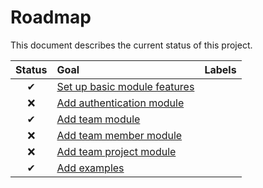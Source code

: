 # Roadmap

This document describes the current status of this project.


| Status | Goal | Labels | 
| :---: | :--- | --- | 
| ✔ | [Set up basic module features]() || 
| ❌ | [Add authentication module]() ||
| ✔ | [Add team module]() ||
| ❌ | [Add team member module]() ||
| ❌ | [Add team project module]() ||
| ✔ | [Add examples]() ||
